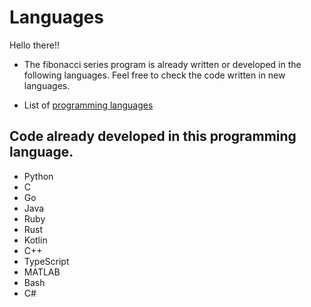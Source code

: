 # Languages

Hello there!!

- The fibonacci series program is already written or developed in the following languages. Feel free to check the code written in new languages.

- List of [programming languages](https://en.wikipedia.org/wiki/List_of_programming_languages)

## Code already developed in this programming language.

- Python
- C
- Go
- Java
- Ruby
- Rust
- Kotlin
- C++
- TypeScript
- MATLAB
- Bash
- C#
